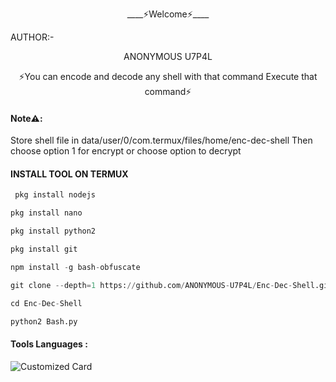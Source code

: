 <p align="center">
____⚡Welcome⚡____


AUTHOR:-
<p align="center">
ANONYMOUS U7P4L

</br>
<p align="center">
      ⚡You can encode and decode any shell with that command Execute that command⚡
</p>

#### Note⚠️:
Store shell file in data/user/0/com.termux/files/home/enc-dec-shell
Then choose option 1 for encrypt or choose option to decrypt

#### INSTALL TOOL ON TERMUX
```python
 pkg install nodejs

pkg install nano

pkg install python2

pkg install git

npm install -g bash-obfuscate

git clone --depth=1 https://github.com/ANONYMOUS-U7P4L/Enc-Dec-Shell.git 

cd Enc-Dec-Shell

python2 Bash.py
```


#### Tools Languages :

![Customized Card](https://github-readme-stats.vercel.app/api/pin?username=ANONYMOUS-U7P4L&repo=TRACK&title_color=fff&icon_color=f9f9f9&text_color=9f9f9f&bg_color=151515)
